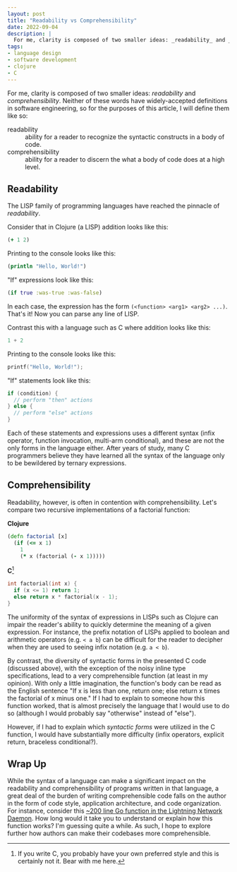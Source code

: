 ```yaml
---
layout: post
title: "Readability vs Comprehensibility"
date: 2022-09-04
description: |
  For me, clarity is composed of two smaller ideas: _readability_ and _comprehensibility_.  Neither of these words have widely-accepted definitions in software engineering, but in this post I'll elaborate what I mean by each.
tags:
- language design
- software development
- clojure
- C
---
```


For me, clarity is composed of two smaller ideas: _readability_ and _comprehensibility_.  Neither of these words have widely-accepted definitions in software engineering, so for the purposes of this article, I will define them like so:

<dl>
<dt>readability</dt>
<dd>ability for a reader to recognize the syntactic constructs in a body of code.</dd>
<dt>comprehensibility</dt>
<dd>ability for a reader to discern the what a body of code does at a high level.</dd>
</dl>

## Readability

The LISP family of programming languages have reached the pinnacle of _readability_.

Consider that in Clojure (a LISP) addition looks like this:
```clojure
(+ 1 2)
```
Printing to the console looks like this:
```clojure
(println "Hello, World!")
```
"If" expressions look like this:
```clojure
(if true :was-true :was-false)
```

In each case, the expression has the form `(<function> <arg1> <arg2> ...)`.  That's it!  Now you can parse any line of LISP.

Contrast this with a language such as C where addition looks like this:
```C
1 + 2
```
Printing to the console looks like this:
```C
printf("Hello, World!");
```
"If" statements look like this:
```C
if (condition) {
  // perform "then" actions
} else {
  // perform "else" actions
}
```

Each of these statements and expressions uses a different syntax (infix operator, function invocation, multi-arm conditional), and these are not the only forms in the language either.  After years of study, many C programmers believe they have learned all the syntax of the language only to be bewildered by ternary expressions.

## Comprehensibility

Readability, however, is often in contention with comprehensibility.  Let's compare two recursive implementations of a factorial function:

**Clojure**
```clojure
(defn factorial [x]
  (if (<= x 1)
    1
    (* x (factorial (- x 1)))))
```

**C**[^1]
```C
int factorial(int x) {
  if (x <= 1) return 1;
  else return x * factorial(x - 1);
}
```

The uniformity of the syntax of expressions in LISPs such as Clojure can impair the reader's ability to quickly determine the meaning of a given expression.  For instance, the prefix notation of LISPs applied to boolean and arithmetic operators (e.g. `< a b`) can be difficult for the reader to decipher when they are used to seeing infix notation (e.g. `a < b`).

By contrast, the diversity of syntactic forms in the presented C code (discussed above), with the exception of the noisy inline type specifications, lead to a very comprehensible function (at least in my opinion).  With only a little imagination, the function's body can be read as the English sentence "If x is less than one, return one; else return x times the factorial of x minus one."  If I had to explain to someone how this function worked, that is almost precisely the language that I would use to do so (although I would probably say "otherwise" instead of "else").

However, if I had to explain which _syntactic forms_ were utilized in the C function, I would have substantially more difficulty (infix operators, explicit return, braceless conditional?).

## Wrap Up

While the syntax of a language can make a significant impact on the readability and comprehensibility of programs written in that language, a great deal of the burden of writing comprehensible code falls on the author in the form of code style, application architecture, and code organization.  For instance, consider this [~200 line Go function in the Lightning Network Daemon].  How long would it take you to understand or explain how this function works?  I'm guessing quite a while.  As such, I hope to explore further how authors can make their codebases more comprehensible.

[~200 line Go function in the Lightning Network Daemon]: https://github.com/lightningnetwork/lnd/blob/9d04b0c3d9577b2ab8c253e140220e80181619b8/rpcserver.go#L5033-L5244 

[^1]: If you write C, you probably have your own preferred style and this is certainly not it. Bear with me here.
